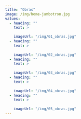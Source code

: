 ```yaml
---
title: "Obras"
image: /img/home-jumbotron.jpg
values:
  - heading: ""
    text: >
      
    imageUrl: "/img/01_obras.jpg"
  - heading: ""
    text: >
      
    imageUrl: "/img/02_obras.jpg"
  - heading: ""
    text: >
      
    imageUrl: "/img/03_obras.jpg"
  - heading: ""
    text: >
      
    imageUrl: "/img/04_obras.jpg"
  - heading: ""
    text: >
      
    imageUrl: "/img/05_obras.jpg"
---
```

